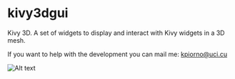 # kivy3dgui

Kivy 3D. A set of widgets to display and interact with Kivy widgets in a 3D mesh.

If you want to help with the development you can mail me: kpiorno@uci.cu

![Alt text](https://github.com/kpiorno/kivy3dgui/blob/master/screenshots/screenshot1.jpg "Example 1 ScreenShot")
